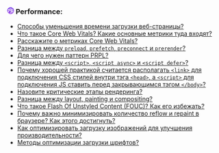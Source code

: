 <h3>
  <img src="../assets/WWW.png" width="16" height="16" />
  <span>Performance:</span>
</h3>

- [Способы уменьшения времени загрузки веб-страницы?](https://youtu.be/1xVctKxFMVM?t=678)
- [Что такое Core Web Vitals? Какие основные метрики туда входят?](https://youtu.be/nmzYRf53d1I?t=214)
- [Расскажите о метриках Core Web Vitals?](https://youtu.be/nmzYRf53d1I?t=314)
- [Разница между `preload`, `prefetch`, `preconnect` и `prerender`?](https://youtu.be/nmzYRf53d1I?t=410)
- [Для чего нужен паттерн PRPL?](https://youtu.be/nmzYRf53d1I?t=519)
- [Разница между `<script>`, `<script async>` и `<script defer>`?](https://youtu.be/I-Sed7gERZw?t=77)
- [Почему хорошей практикой считается располагать `<link>` для подключения CSS стилей внутри тэга `<head>`, а `<script>` для подключения JS ставить перед закрывающимся тэгом `</body>`?](https://youtu.be/iUPlS9iX3tk?t=30)
- [Назовите критические этапы рендеринга?](https://youtu.be/XLiqSMhqVz0?t=31)
- [Разница между layout, painting и compositing?](https://youtu.be/CpxDO1QEzbM?t=209)
- [Что такое Flash Of Unstyled Content (FOUC)? Как его избежать?](https://youtu.be/CpxDO1QEzbM?t=164)
- [Почему важно минимизировать количество reflow и repaint в браузере? Как этого достигнуть?](https://youtu.be/T1zl8ptFX1E?t=36)
- [Как оптимизировать загрузку изображений для улучшения производительности?](https://youtu.be/T1zl8ptFX1E?t=145)
- [Методы оптимизации загрузки шрифтов?](https://youtu.be/T1zl8ptFX1E?t=220)

